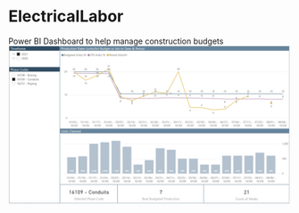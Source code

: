 # ElectricalLabor
Power BI Dashboard to help manage construction budgets
<img src = https://github.com/TaylorMadeData/ElectricalLabor/blob/main/Labor%20Dashboard.jpg>
